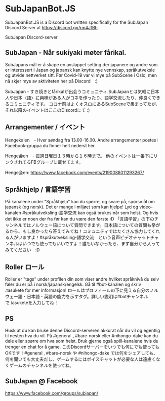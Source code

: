 # SubJapanBot.JS

SubJapanBot.JS is a Discord bot written specifically for the SubJapan Discord Server at https://discord.gg/rm4JfBh

SubJapan Discord-server

## SubJapan - Når sukiyaki møter fårikal.
SubJapans mål er å skape en avslappet setting der japanere og andre som er interessert i Japan og japansk kan knytte nye vennskap, språkutveksle og utvide nettverket sitt. Før Covid-19 var vi mye på SubScene i Oslo, men nå skjer mye av aktiviteten her på Discord　:)

SubJapan - すき焼きとfårikalが出会うコミュニティ
SubJapanとは気軽に日本人や日本（語）に興味がある人がコネを作ったり、語学交流したり、仲良くできるコミュニティです。
コロナ前はよくオスロにあるSubSceneで集まってたが、それ以降のイベントはここのDiscordにて :) 


## Arrangementer / イベント
Hengekaien　- Hver søndag fra 13.00-16.00.
Andre arrangementer postes i Facebook-gruppa du finner helt nederst her.

Henge会en　- 毎週日曜日１３時から１６時まで。 
他のイベントは一番下にリンクされてるFBグループに載せてます。 

Henge会en: https://www.facebook.com/events/2190088011293267/

## Språkhjelp / 言語学習
På kanalene under "Språkhjelp" kan du spørre, og svare på, spørsmål om japansk (og norsk). Det er mange i miljøet som kan hjelpe! Lyd og video-kanalen #språkutveksling-語学交流 kan også brukes når som helst. Og hvis det ikke er noen der fra før kan du være den første :D
「言語学習」の下のチャンネルではノルウェー語について質問できます。日本語についての質問も挙がるから、もし良かったら答えてみてね！コミュニティではたくさん協力してくれる人がいますよ！#språkutveksling-語学交流　という音声ビデオチャットチャンネルはいつでも使ってもいいですよ！誰もいなかったら、まず自分から入ってみてください　:D


## Roller ロール
Roller er "tags" under profilen din som viser andre hvilket språknivå du selv føler du er på i norsk/japansk/engelsk. Gå til #bot-kanalen og skriv .tasukete for mer informasjon!
ロールはプロフィールの下に見える自分のノルウェー語・日本語・英語の能力を示すタグ。詳しい説明は#botチャンネルで.tasuketeを入力してね！
## PS
Husk at du kan bruke denne Discord-serveren akkurat når du vil og egentlig til nesten hva du vil. På #general , #bare-norsk eller #nihongo-dake kan du dele eller spørre om hva som helst. Bruk gjerne også spill-kanalene hvis du trenger en chat for å game.
このDiscordサーバーをいつでも何にでも使ってもOKです！#general , #bare-norsk や #nihongo-dake では何をシェアしても、何を聞いても大丈夫だし、ゲームするにはボイスチャットが必要な人は遠慮くなくゲームのチャンネルを使ってね。

## SubJapan @ Facebook
https://www.facebook.com/groups/subjapan/
